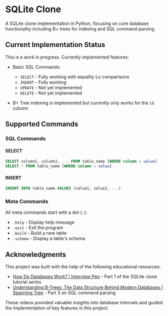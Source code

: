 # SQLite Clone

A SQLite clone implementation in Python, focusing on core database functionality including B+ trees for indexing and SQL command parsing.

## Current Implementation Status

This is a work in progress. Currently implemented features:

- Basic SQL Commands:

  - `SELECT` - Fully working with equality (`=`) comparisons
  - `INSERT` - Fully working
  - `UPDATE` - Not yet implemented
  - `DELETE` - Not yet implemented

- B+ Tree indexing is implemented but currently only works for the `id` column

## Supported Commands

### SQL Commands

#### SELECT

```sql
SELECT column1, column2, ... FROM table_name [WHERE column = value]
SELECT * FROM table_name [WHERE column = value]
```

#### INSERT

```sql
INSERT INTO table_name VALUES (value1, value2, ...)
```

### Meta Commands

All meta commands start with a dot (`.`):

- `.help` - Display help message
- `.exit` - Exit the program
- `.build` - Build a new table
- `.schema` - Display a table's schema

## Acknowledgments

This project was built with the help of the following educational resources:

- [How Do Databases Work? | Interview Pen](https://youtu.be/FnsIJAaGRk4) - Part 1 of the SQLite clone tutorial series
- [Understanding B-Trees: The Data Structure Behind Modern Databases | Spanning Tree](https://youtu.be/K1a2Bk8NrYQ) - Part 3 on SQL command parsing

These videos provided valuable insights into database internals and guided the implementation of key features in this project.
